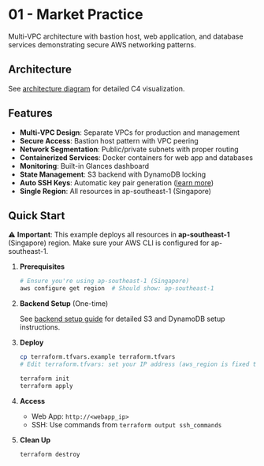 # 01 - Market Practice

Multi-VPC architecture with bastion host, web application, and database services demonstrating secure AWS networking patterns.

## Architecture

See [architecture diagram](./docs/architecture.md) for detailed C4 visualization.

## Features
- **Multi-VPC Design**: Separate VPCs for production and management
- **Secure Access**: Bastion host pattern with VPC peering
- **Network Segmentation**: Public/private subnets with proper routing
- **Containerized Services**: Docker containers for web app and databases
- **Monitoring**: Built-in Glances dashboard
- **State Management**: S3 backend with DynamoDB locking
- **Auto SSH Keys**: Automatic key pair generation ([learn more](./docs/ssh-keys.md))
- **Single Region**: All resources in ap-southeast-1 (Singapore)

## Quick Start

⚠️ **Important**: This example deploys all resources in **ap-southeast-1** (Singapore) region. Make sure your AWS CLI is configured for ap-southeast-1.

1. **Prerequisites**
   ```bash
   # Ensure you're using ap-southeast-1 (Singapore)
   aws configure get region  # Should show: ap-southeast-1
   ```

2. **Backend Setup** (One-time)
   
   See [backend setup guide](./docs/backend-setup.md) for detailed S3 and DynamoDB setup instructions.

3. **Deploy**
   ```bash
   cp terraform.tfvars.example terraform.tfvars
   # Edit terraform.tfvars: set your IP address (aws_region is fixed to ap-southeast-1)
   
   terraform init
   terraform apply
   ```

4. **Access**
   - Web App: `http://<webapp_ip>`
   - SSH: Use commands from `terraform output ssh_commands`

5. **Clean Up**
   ```bash
   terraform destroy
   ```